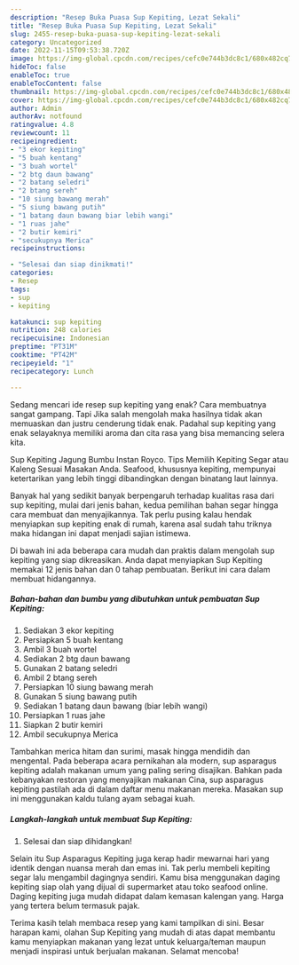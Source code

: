 ```yaml
---
description: "Resep Buka Puasa Sup Kepiting, Lezat Sekali"
title: "Resep Buka Puasa Sup Kepiting, Lezat Sekali"
slug: 2455-resep-buka-puasa-sup-kepiting-lezat-sekali
category: Uncategorized
date: 2022-11-15T09:53:38.720Z
image: https://img-global.cpcdn.com/recipes/cefc0e744b3dc8c1/680x482cq70/sup-kepiting-foto-resep-utama.jpg
hideToc: false
enableToc: true
enableTocContent: false
thumbnail: https://img-global.cpcdn.com/recipes/cefc0e744b3dc8c1/680x482cq70/sup-kepiting-foto-resep-utama.jpg
cover: https://img-global.cpcdn.com/recipes/cefc0e744b3dc8c1/680x482cq70/sup-kepiting-foto-resep-utama.jpg
author: Admin
authorAv: notfound
ratingvalue: 4.8
reviewcount: 11
recipeingredient:
- "3 ekor kepiting"
- "5 buah kentang"
- "3 buah wortel"
- "2 btg daun bawang"
- "2 batang seledri"
- "2 btang sereh"
- "10 siung bawang merah"
- "5 siung bawang putih"
- "1 batang daun bawang biar lebih wangi"
- "1 ruas jahe"
- "2 butir kemiri"
- "secukupnya Merica"
recipeinstructions:

- "Selesai dan siap dinikmati!"
categories:
- Resep
tags:
- sup
- kepiting

katakunci: sup kepiting 
nutrition: 248 calories
recipecuisine: Indonesian
preptime: "PT31M"
cooktime: "PT42M"
recipeyield: "1"
recipecategory: Lunch

---
```



Sedang mencari ide resep sup kepiting yang enak? Cara membuatnya sangat gampang. Tapi Jika salah mengolah maka hasilnya tidak akan memuaskan dan justru cenderung tidak enak. Padahal sup kepiting yang enak selayaknya memiliki aroma dan cita rasa yang bisa memancing selera kita.


Sup Kepiting Jagung Bumbu Instan Royco. Tips Memilih Kepiting Segar atau Kaleng Sesuai Masakan Anda. Seafood, khususnya kepiting, mempunyai ketertarikan yang lebih tinggi dibandingkan dengan binatang laut lainnya.

Banyak hal yang sedikit banyak berpengaruh terhadap kualitas rasa dari sup kepiting, mulai dari jenis bahan, kedua pemilihan bahan segar hingga cara membuat dan menyajikannya. Tak perlu pusing kalau hendak menyiapkan sup kepiting enak di rumah, karena asal sudah tahu triknya maka hidangan ini dapat menjadi sajian istimewa.


Di bawah ini ada beberapa cara mudah dan praktis dalam mengolah sup kepiting yang siap dikreasikan. Anda dapat menyiapkan Sup Kepiting memakai 12 jenis bahan dan 0 tahap pembuatan. Berikut ini cara dalam membuat hidangannya.

<!--inarticleads1-->

##### Bahan-bahan dan bumbu yang dibutuhkan untuk pembuatan Sup Kepiting:

1. Sediakan 3 ekor kepiting
1. Persiapkan 5 buah kentang
1. Ambil 3 buah wortel
1. Sediakan 2 btg daun bawang
1. Gunakan 2 batang seledri
1. Ambil 2 btang sereh
1. Persiapkan 10 siung bawang merah
1. Gunakan 5 siung bawang putih
1. Sediakan 1 batang daun bawang (biar lebih wangi)
1. Persiapkan 1 ruas jahe
1. Siapkan 2 butir kemiri
1. Ambil secukupnya Merica


Tambahkan merica hitam dan surimi, masak hingga mendidih dan mengental. Pada beberapa acara pernikahan ala modern, sup asparagus kepiting adalah makanan umum yang paling sering disajikan. Bahkan pada kebanyakan restoran yang menyajikan makanan Cina, sup asparagus kepiting pastilah ada di dalam daftar menu makanan mereka. Masakan sup ini menggunakan kaldu tulang ayam sebagai kuah. 

<!--inarticleads2-->

##### Langkah-langkah untuk membuat Sup Kepiting:


1. Selesai dan siap dihidangkan!

Selain itu Sup Asparagus Kepiting juga kerap hadir mewarnai hari yang identik dengan nuansa merah dan emas ini. Tak perlu membeli kepiting segar lalu mengambil dagingnya sendiri. Kamu bisa menggunakan daging kepiting siap olah yang dijual di supermarket atau toko seafood online. Daging kepiting juga mudah didapat dalam kemasan kalengan yang. Harga yang tertera belum termasuk pajak. 

Terima kasih telah membaca resep yang kami tampilkan di sini. Besar harapan kami, olahan Sup Kepiting yang mudah di atas dapat membantu kamu menyiapkan makanan yang lezat untuk keluarga/teman maupun menjadi inspirasi untuk berjualan makanan. Selamat mencoba!
